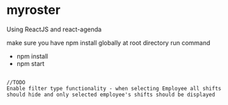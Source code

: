 # myroster
Using ReactJS and react-agenda

make sure you have npm install globally at root directory run command

- npm install
- npm start


~~~//TODO fix timezone~~~

//TODO
Enable filter type functionality - when selecting Employee all shifts should hide and only selected employee's shifts should be displayed

